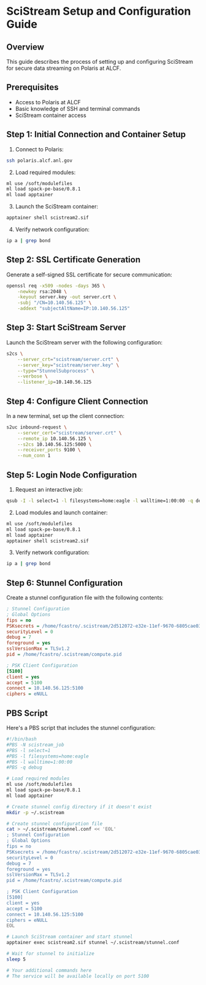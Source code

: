 # SciStream Setup and Configuration Guide

## Overview
This guide describes the process of setting up and configuring SciStream for secure data streaming on Polaris at ALCF.

## Prerequisites
- Access to Polaris at ALCF
- Basic knowledge of SSH and terminal commands
- SciStream container access

## Step 1: Initial Connection and Container Setup
1. Connect to Polaris:
```bash
ssh polaris.alcf.anl.gov
```

2. Load required modules:
```bash
ml use /soft/modulefiles
ml load spack-pe-base/0.8.1
ml load apptainer
```

3. Launch the SciStream container:
```bash
apptainer shell scistream2.sif
```

4. Verify network configuration:
```bash
ip a | grep bond
```

## Step 2: SSL Certificate Generation
Generate a self-signed SSL certificate for secure communication:

```bash
openssl req -x509 -nodes -days 365 \
    -newkey rsa:2048 \
    -keyout server.key -out server.crt \
    -subj "/CN=10.140.56.125" \
    -addext "subjectAltName=IP:10.140.56.125"
```

## Step 3: Start SciStream Server
Launch the SciStream server with the following configuration:

```bash
s2cs \
    --server_crt="scistream/server.crt" \
    --server_key="scistream/server.key" \
    --type="StunnelSubprocess" \
    --verbose \
    --listener_ip=10.140.56.125
```

## Step 4: Configure Client Connection
In a new terminal, set up the client connection:

```bash
s2uc inbound-request \
    --server_cert="scistream/server.crt" \
    --remote_ip 10.140.56.125 \
    --s2cs 10.140.56.125:5000 \
    --receiver_ports 9100 \
    --num_conn 1

```

## Step 5: Login Node Configuration
1. Request an interactive job:
```bash
qsub -I -l select=1 -l filesystems=home:eagle -l walltime=1:00:00 -q debug
```

2. Load modules and launch container:
```bash
ml use /soft/modulefiles
ml load spack-pe-base/0.8.1
ml load apptainer
apptainer shell scistream2.sif
```

3. Verify network configuration:
```bash
ip a | grep bond
```

## Step 6: Stunnel Configuration
Create a stunnel configuration file with the following contents:

```ini
; Stunnel Configuration
; Global Options
fips = no
PSKsecrets = /home/fcastro/.scistream/2d512072-e32e-11ef-9670-6805cae0353e.key
securityLevel = 0
debug = 7
foreground = yes
sslVersionMax = TLSv1.2
pid = /home/fcastro/.scistream/compute.pid

; PSK Client Configuration
[5100]
client = yes
accept = 5100
connect = 10.140.56.125:5100
ciphers = eNULL
```

## PBS Script
Here's a PBS script that includes the stunnel configuration:

```bash
#!/bin/bash
#PBS -N scistream_job
#PBS -l select=1
#PBS -l filesystems=home:eagle
#PBS -l walltime=1:00:00
#PBS -q debug

# Load required modules
ml use /soft/modulefiles
ml load spack-pe-base/0.8.1
ml load apptainer

# Create stunnel config directory if it doesn't exist
mkdir -p ~/.scistream

# Create stunnel configuration file
cat > ~/.scistream/stunnel.conf << 'EOL'
; Stunnel Configuration
; Global Options
fips = no
PSKsecrets = /home/fcastro/.scistream/2d512072-e32e-11ef-9670-6805cae0353e.key
securityLevel = 0
debug = 7
foreground = yes
sslVersionMax = TLSv1.2
pid = /home/fcastro/.scistream/compute.pid

; PSK Client Configuration
[5100]
client = yes
accept = 5100
connect = 10.140.56.125:5100
ciphers = eNULL
EOL

# Launch SciStream container and start stunnel
apptainer exec scistream2.sif stunnel ~/.scistream/stunnel.conf

# Wait for stunnel to initialize
sleep 5

# Your additional commands here
# The service will be available locally on port 5100


